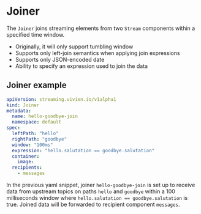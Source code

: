 # Joiner

The `Joiner` joins streaming elements from two `Stream` components within a specified time window.

* Originally, it will only support tumbling window
* Supports only left-join semantics when applying join expressions
* Supports only JSON-encoded date
* Ability to specify an expression used to join the data

## Joiner example

```yaml
apiVersion: streaming.vivien.io/v1alpha1
kind: Joiner
metadata:
  name: hello-goodbye-join
  namespace: default
spec:
  leftPath: "hello"
  rightPath: "goodbye"
  window: "100ms"
  expression: "hello.salutation == goodbye.salutation"
  container:
    image:
  recipients:
    - messages
```

In the previous yaml snippet, joiner `hello-goodbye-join` is set up to receive data from upstream topics on paths
`hello` and `goodbye` within a 100 milliseconds window where `hello.salutation == goodbye.salutation` is true. Joined
data will be forwarded to recipient component `messages`.